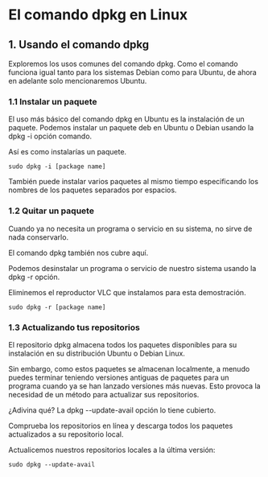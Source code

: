 # El comando dpkg en Linux

## 1. Usando el comando dpkg

Exploremos los usos comunes del comando dpkg. Como el comando funciona igual tanto para los sistemas Debian como para Ubuntu, de ahora en adelante solo mencionaremos Ubuntu.

### 1.1 Instalar un paquete

El uso más básico del comando dpkg en Ubuntu es la instalación de un paquete. Podemos instalar un paquete deb en Ubuntu o Debian usando la dpkg -i opción comando.

Así es como instalarías un paquete.

``` 
sudo dpkg -i [package name]
``` 

También puede instalar varios paquetes al mismo tiempo especificando los nombres de los paquetes separados por espacios.

### 1.2 Quitar un paquete

Cuando ya no necesita un programa o servicio en su sistema, no sirve de nada conservarlo.

El comando dpkg también nos cubre aquí.

Podemos desinstalar un programa o servicio de nuestro sistema usando la dpkg -r opción.

Eliminemos el reproductor VLC que instalamos para esta demostración.

``` 
sudo dpkg -r [package name]
``` 

### 1.3 Actualizando tus repositorios

El repositorio dpkg almacena todos los paquetes disponibles para su instalación en su distribución Ubuntu o Debian Linux.

Sin embargo, como estos paquetes se almacenan localmente, a menudo puedes terminar teniendo versiones antiguas de paquetes para un programa cuando ya se han lanzado versiones más nuevas. Esto provoca la necesidad de un método para actualizar sus repositorios.

¿Adivina qué? La dpkg --update-avail opción lo tiene cubierto.

Comprueba los repositorios en línea y descarga todos los paquetes actualizados a su repositorio local.

Actualicemos nuestros repositorios locales a la última versión:

``` 
sudo dpkg --update-avail
``` 

